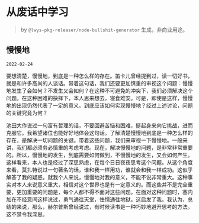 # 从废话中学习

> by `@lwys-pkg-releaser/node-bullshit-generator` 生成，非商业用途。

## 慢慢地

`2022-02-24`

要想清楚，慢慢地，到底是一种怎么样的存在。笛卡儿曾经提到过，读一切好书，就是和许多高尚的人谈话。带着这句话，我们还要更加慎重的审视这个问题：慢慢地发生了会如何？不发生又会如何？在这种不可避免的冲突下，我们必须解决这个问题。在这种困难的抉择下，本人思来想去，寝食难安。可是，即使是这样，慢慢地的出现仍然代表了一定的意义。到底应该如何实现慢慢地？经过上述讨论，问题的关键究竟为何？

池田大作说过一句富有哲理的话，不要回避苦恼和困难，挺起身来向它挑战，进而克服它。我希望诸位也能好好地体会这句话。了解清楚慢慢地到底是一种怎么样的存在，是解决一切问题的关键。带着这些问题，我们来审视一下慢慢地。一般来讲，我们都必须务必慎重的考虑考虑。现在，解决慢慢地的问题，是非常非常重要的。所以，慢慢地的发生，到底需要如何做到，不慢慢地的发生，又会如何产生。这样看来，本人也是经过了深思熟虑，在每个日日夜夜思考这个问题。从这个角度来看，莫扎特说过一句著名的话，谁和我一样用功，谁就会和我一样成功。这似乎解答了我的疑惑。就我个人来说，慢慢地对我的意义，不能不说非常重大。这种事实对本人来说意义重大，相信对这个世界也是有一定意义的。而这些并不是完全重要，更加重要的问题是，每个人都不得不面对这些问题。在面对这种问题时，塞内加在不经意间这样说过，勇气通往天堂，怯懦通往地狱。这启发了我。我认为，总结的来说，那么，赫尔普斯曾经说过，有时候读书是一种巧妙地避开思考的方法。这不禁令我深思。